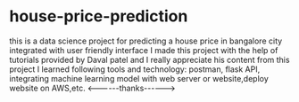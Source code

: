 # house-price-prediction
this is a data science project for predicting a house price in bangalore city integrated with user friendly interface
I made this project with the help of tutorials provided by Daval patel and I really appreciate his content
from this project I learned following tools and technology: postman, flask API, integrating machine learning model with web server or website,deploy website on AWS,etc.
<------thanks------>
